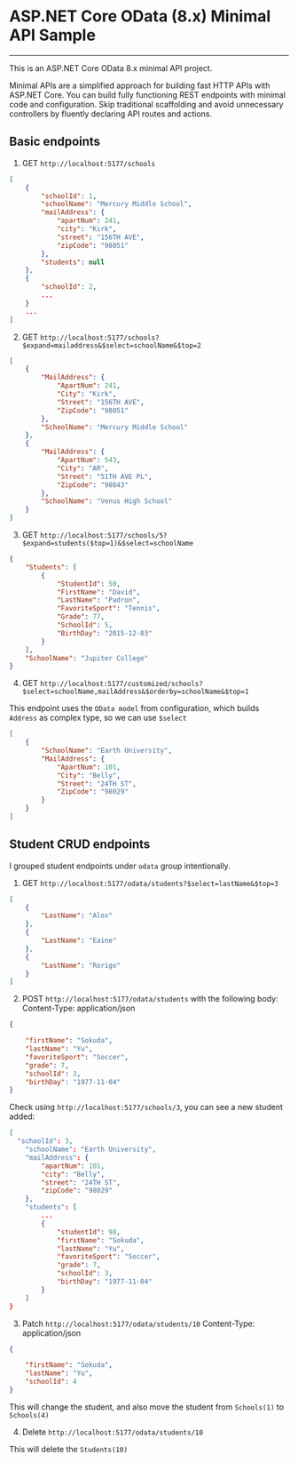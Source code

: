# ASP.NET Core OData (8.x) Minimal API Sample

---
This is an ASP.NET Core OData 8.x minimal API project. 

Minimal APIs are a simplified approach for building fast HTTP APIs with ASP.NET Core. You can build fully functioning REST endpoints with minimal code and configuration. Skip traditional scaffolding and avoid unnecessary controllers by fluently declaring API routes and actions. 


## Basic endpoints

1) GET `http://localhost:5177/schools`

```json
[
    {
        "schoolId": 1,
        "schoolName": "Mercury Middle School",
        "mailAddress": {
            "apartNum": 241,
            "city": "Kirk",
            "street": "156TH AVE",
            "zipCode": "98051"
        },
        "students": null
    },
    {
        "schoolId": 2,
        ...
    }
    ...
]    
```

2) GET `http://localhost:5177/schools?$expand=mailaddress&$select=schoolName&$top=2`

```json
[
    {
        "MailAddress": {
            "ApartNum": 241,
            "City": "Kirk",
            "Street": "156TH AVE",
            "ZipCode": "98051"
        },
        "SchoolName": "Mercury Middle School"
    },
    {
        "MailAddress": {
            "ApartNum": 543,
            "City": "AR",
            "Street": "51TH AVE PL",
            "ZipCode": "98043"
        },
        "SchoolName": "Venus High School"
    }
]
```

3) GET `http://localhost:5177/schools/5?$expand=students($top=1)&$select=schoolName`

```json
{
    "Students": [
        {
            "StudentId": 50,
            "FirstName": "David",
            "LastName": "Padron",
            "FavoriteSport": "Tennis",
            "Grade": 77,
            "SchoolId": 5,
            "BirthDay": "2015-12-03"
        }
    ],
    "SchoolName": "Jupiter College"
}
```

4) GET `http://localhost:5177/customized/schools?$select=schoolName,mailAddress&$orderby=schoolName&$top=1`

This endpoint uses the `OData model` from configuration, which builds `Address` as complex type, so we can use `$select`

```json
[
    {
        "SchoolName": "Earth University",
        "MailAddress": {
            "ApartNum": 101,
            "City": "Belly",
            "Street": "24TH ST",
            "ZipCode": "98029"
        }
    }
]
```

## Student CRUD endpoints

I grouped student endpoints under `odata` group intentionally.

1) GET `http://localhost:5177/odata/students?$select=lastName&$top=3`

```json
[
    {
        "LastName": "Alex"
    },
    {
        "LastName": "Eaine"
    },
    {
        "LastName": "Rorigo"
    }
]
```

2) POST `http://localhost:5177/odata/students`  with the following body:
Content-Type: application/json

```json
{

    "firstName": "Sokuda",
    "lastName": "Yu",
    "favoriteSport": "Soccer",
    "grade": 7,
    "schoolId": 3,
    "birthDay": "1977-11-04"
}
```

Check using `http://localhost:5177/schools/3`, you can see a new student added:

```json
[
  "schoolId": 3,
    "schoolName": "Earth University",
    "mailAddress": {
        "apartNum": 101,
        "city": "Belly",
        "street": "24TH ST",
        "zipCode": "98029"
    },
    "students": [
        ...
        {
            "studentId": 98,
            "firstName": "Sokuda",
            "lastName": "Yu",
            "favoriteSport": "Soccer",
            "grade": 7,
            "schoolId": 3,
            "birthDay": "1977-11-04"
        }
    ]
}
```

3) Patch `http://localhost:5177/odata/students/10`
Content-Type: application/json

```json
{

    "firstName": "Sokuda",
    "lastName": "Yu",
    "schoolId": 4
}
```

This will change the student, and also move the student from `Schools(1)` to `Schools(4)`

4) Delete `http://localhost:5177/odata/students/10`

This will delete the `Students(10)`